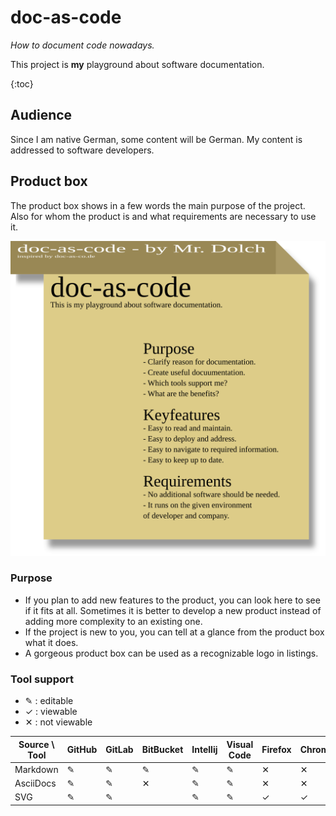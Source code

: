 # doc-as-code
_How to document code nowadays._

This project is **my** playground about software documentation. 

{:toc}

## Audience

Since I am native German, some content will be German.
My content is addressed to software developers.

## Product box

The product box shows in a few words the main purpose of the project.
Also for whom the product is and what requirements are necessary to use it.

![Product box](Produktbox.svg)

### Purpose 

- If you plan to add new features to the product, you can look here to see if it fits at all.
  Sometimes it is better to develop a new product instead of adding more complexity to an existing one.
- If the project is new to you, you can tell at a glance from the product box what it does.
- A gorgeous product box can be used as a recognizable logo in listings.

### Tool support

- ✎ : editable
- ✓ : viewable
- ✕ : not viewable

| Source \ Tool | GitHub | GitLab | BitBucket | Intellij | Visual Code | Firefox | Chrome | Outlook | Android | IOS |
|---------------|--------|--------|-----------|----------|-------------|---------|--------|---------|---------|-----|
| Markdown      | ✎      | ✎      | ✎         | ✎        | ✎           | ✕       | ✕      | ✕       | ✕       | ✕   |
| AsciiDocs     | ✎      | ✎      | ✕         | ✎        | ✎           | ✕       | ✕      | ✕       | ✕       | ✕   |
| SVG           | ✎      | ✎      |           | ✎        | ✎           | ✓       | ✓      | ✕       | ✕       | ✕   |
